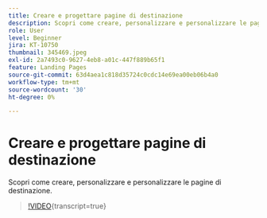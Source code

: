 ```yaml
---
title: Creare e progettare pagine di destinazione
description: Scopri come creare, personalizzare e personalizzare le pagine di destinazione.
role: User
level: Beginner
jira: KT-10750
thumbnail: 345469.jpeg
exl-id: 2a7493c0-9627-4eb8-a01c-447f889b65f1
feature: Landing Pages
source-git-commit: 63d4aea1c818d35724c0cdc14e69ea00eb06b4a0
workflow-type: tm+mt
source-wordcount: '30'
ht-degree: 0%

---
```


# Creare e progettare pagine di destinazione

Scopri come creare, personalizzare e personalizzare le pagine di destinazione.

>[!VIDEO](https://video.tv.adobe.com/v/3412005/?quality=12&learn=on&captions=ita){transcript=true}
